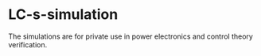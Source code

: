 # LC-s-simulation
The simulations are for private use in power electronics and control theory verification.
